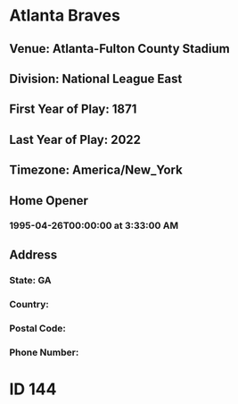 # Atlanta Braves
## Venue: Atlanta-Fulton County Stadium
## Division: National League East
## First Year of Play: 1871
## Last Year of Play: 2022
## Timezone: America/New_York
## Home Opener
### 1995-04-26T00:00:00 at 3:33:00 AM
## Address
### 
### State: GA
### Country: 
### Postal Code: 
### Phone Number: 
# ID 144